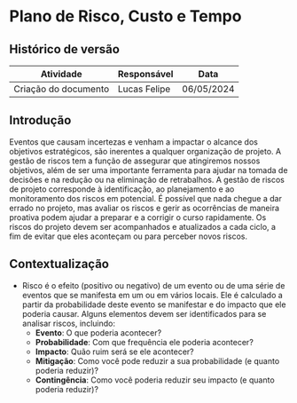 # Plano de Risco, Custo e Tempo

## Histórico de versão

| Atividade                          | Responsável   | Data       |
|------------------------------------|---------------|------------|
| Criação do documento | Lucas Felipe| 06/05/2024 |


## Introdução

Eventos que causam incertezas e venham a impactar o alcance dos objetivos estratégicos, são inerentes a qualquer
organização de projeto. A gestão de riscos tem a função de assegurar que atingiremos nossos objetivos, além de ser uma
importante ferramenta para ajudar na tomada de decisões e na redução ou na eliminação de retrabalhos.
A gestão de riscos de projeto corresponde à identificação, ao planejamento e ao monitoramento dos riscos em potencial. É
possível que nada chegue a dar errado no projeto, mas avaliar os riscos e gerir as ocorrências de maneira proativa podem
ajudar a preparar e a corrigir o curso rapidamente. Os riscos do projeto devem ser acompanhados e atualizados a cada
ciclo, a fim de evitar que eles aconteçam ou para perceber novos riscos.

## Contextualização

- Risco é o efeito (positivo ou negativo) de um evento ou de uma série de eventos que se manifesta em um ou em vários
  locais. Ele é calculado a partir da probabilidade deste evento se manifestar e do impacto que ele poderia causar.
  Alguns
  elementos devem ser identificados para se analisar riscos, incluindo:
  - **Evento**: O que poderia acontecer?
  - **Probabilidade**: Com que frequência ele poderia acontecer?
  - **Impacto**:
   Quão ruim será se ele acontecer?
  - **Mitigação**: Como você pode reduzir a sua probabilidade (e quanto poderia
   reduzir)?
  - **Contingência**: Como você poderia reduzir seu impacto (e quanto poderia reduzir)?